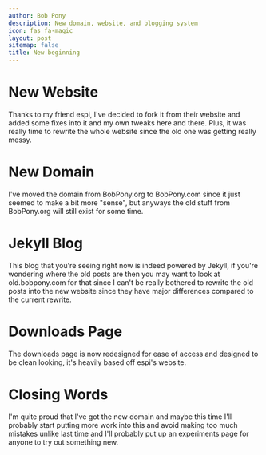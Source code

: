 ```yaml
---
author: Bob Pony
description: New domain, website, and blogging system
icon: fas fa-magic
layout: post
sitemap: false
title: New beginning
---
```


# New Website
Thanks to my friend espi, I've decided to fork it from their website and added some fixes into it and my own tweaks here and there. Plus, it was really time to rewrite the whole website since the old one was getting really messy.
<br>

# New Domain
I've moved the domain from BobPony.org to BobPony.com since it just seemed to make a bit more "sense", but anyways the old stuff from BobPony.org will still exist for some time.
<br> 

# Jekyll Blog
This blog that you're seeing right now is indeed powered by Jekyll, if you're wondering where the old posts are then you may want to look at old.bobpony.com for that since I can't be really bothered to rewrite the old posts into the new website since they have major differences compared to the current rewrite.
<br>

# Downloads Page
The downloads page is now redesigned for ease of access and designed to be clean looking, it's heavily based off espi's website.
<br>

# Closing Words
I'm quite proud that I've got the new domain and maybe this time I'll probably start putting more work into this and avoid making too much mistakes unlike last time and I'll probably put up an experiments page for anyone to try out something new.
